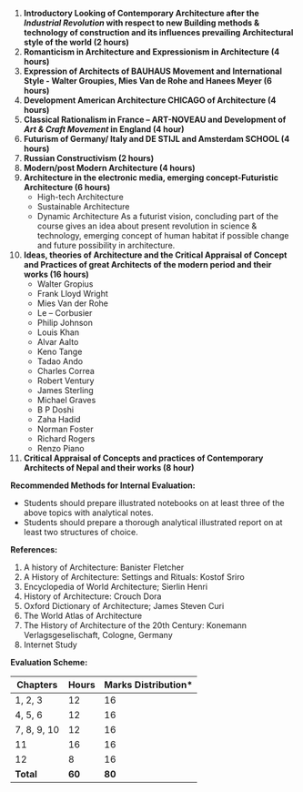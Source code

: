 1. **Introductory Looking of Contemporary Architecture after the _Industrial Revolution_ with respect to new Building methods & technology of construction and its influences prevailing Architectural style of the world (2 hours)**
2. **Romanticism in Architecture and Expressionism in Architecture (4 hours)**
3. **Expression of Architects of BAUHAUS Movement and International Style - Walter Groupies, Mies Van de Rohe and Hanees Meyer (6 hours)**
4. **Development American Architecture CHICAGO of Architecture (4 hours)**
5. **Classical Rationalism in France – ART-NOVEAU and Development of _Art & Craft Movement_ in England (4 hour)**
6. **Futurism of Germany/ Italy and DE STIJL and Amsterdam SCHOOL (4 hours)**
7. **Russian Constructivism (2 hours)**
8. **Modern/post Modern Architecture (4 hours)**
9. **Architecture in the electronic media, emerging concept-Futuristic Architecture (6 hours)**
    * High-tech Architecture
    * Sustainable Architecture
    * Dynamic Architecture
    As a futurist vision, concluding part of the course gives an idea about present revolution in science & technology, emerging concept of human habitat if possible change and future possibility in architecture.
10. **Ideas, theories of Architecture and the Critical Appraisal of Concept and Practices of great Architects of the modern period and their works (16 hours)**
    * Walter Gropius
    * Frank Lloyd Wright
    * Mies Van der Rohe
    * Le – Corbusier
    * Philip Johnson
    * Louis Khan
    * Alvar Aalto
    * Keno Tange
    * Tadao Ando
    * Charles Correa
    * Robert Ventury
    * James Sterling
    * Michael Graves
    * B P Doshi
    * Zaha Hadid
    * Norman Foster
    * Richard Rogers
    * Renzo Piano 
11. **Critical Appraisal of Concepts and practices of Contemporary Architects of Nepal and their works (8 hour)**

**Recommended Methods for Internal Evaluation:**

* Students should prepare illustrated notebooks on at least three of the above topics with analytical notes.
* Students should prepare a thorough analytical illustrated report on at least two structures of choice.

**References:**

1. A history of Architecture: Banister Fletcher
2. A History of Architecture: Settings and Rituals: Kostof Sriro
3. Encyclopedia of World Architecture; Sierlin Henri
4. History of Architecture: Crouch Dora
5. Oxford Dictionary of Architecture; James Steven Curi
6. The World Atlas of Architecture
7. The History of Architecture of the 20th Century: Konemann Verlagsgeselischaft, Cologne, Germany
8. Internet Study 

**Evaluation Scheme:**

| Chapters    | Hours  | Marks Distribution* |
| ----------- | ------ | ------------------- |
| 1, 2, 3     | 12     | 16                  |
| 4, 5, 6     | 12     | 16                  |
| 7, 8, 9, 10 | 12     | 16                  |
| 11          | 16     | 16                  |
| 12          | 8      | 16                  |
| **Total**   | **60** | **80**              |
